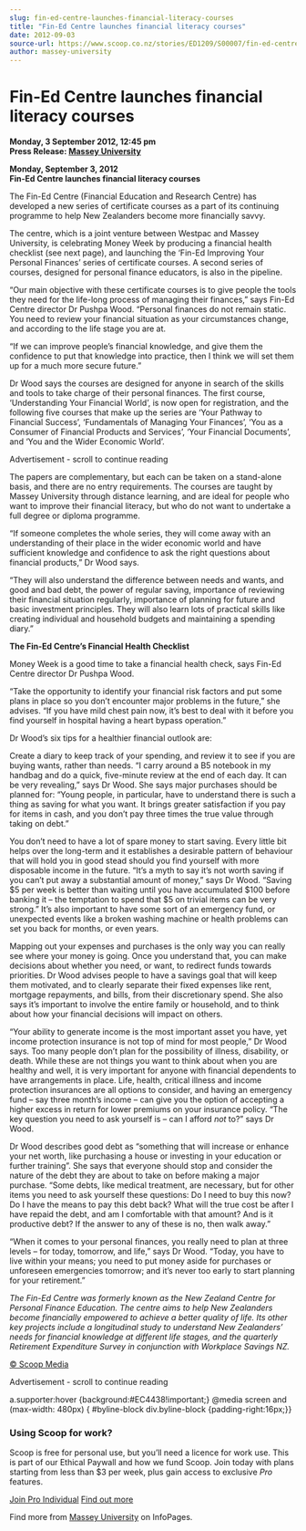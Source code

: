 ```yaml
---
slug: fin-ed-centre-launches-financial-literacy-courses
title: "Fin-Ed Centre launches financial literacy courses"
date: 2012-09-03
source-url: https://www.scoop.co.nz/stories/ED1209/S00007/fin-ed-centre-launches-financial-literacy-courses.htm
author: massey-university
---
```

Fin-Ed Centre launches financial literacy courses
=================================================

**Monday, 3 September 2012, 12:45 pm**  
**Press Release: [Massey University](https://info.scoop.co.nz/Massey_University)**

**Monday, September 3, 2012**  
**Fin-Ed Centre launches financial literacy courses**

The Fin-Ed Centre (Financial Education and Research Centre) has developed a new series of certificate courses as a part of its continuing programme to help New Zealanders become more financially savvy.

The centre, which is a joint venture between Westpac and Massey University, is celebrating Money Week by producing a financial health checklist (see next page), and launching the ‘Fin-Ed Improving Your Personal Finances’ series of certificate courses. A second series of courses, designed for personal finance educators, is also in the pipeline.

“Our main objective with these certificate courses is to give people the tools they need for the life-long process of managing their finances,” says Fin-Ed Centre director Dr Pushpa Wood. “Personal finances do not remain static. You need to review your financial situation as your circumstances change, and according to the life stage you are at.

“If we can improve people’s financial knowledge, and give them the confidence to put that knowledge into practice, then I think we will set them up for a much more secure future.”

Dr Wood says the courses are designed for anyone in search of the skills and tools to take charge of their personal finances. The first course, ‘Understanding Your Financial World’, is now open for registration, and the following five courses that make up the series are ‘Your Pathway to Financial Success’, ‘Fundamentals of Managing Your Finances’, ‘You as a Consumer of Financial Products and Services’, ‘Your Financial Documents’, and ‘You and the Wider Economic World’.

Advertisement - scroll to continue reading





The papers are complementary, but each can be taken on a stand-alone basis, and there are no entry requirements. The courses are taught by Massey University through distance learning, and are ideal for people who want to improve their financial literacy, but who do not want to undertake a full degree or diploma programme.

“If someone completes the whole series, they will come away with an understanding of their place in the wider economic world and have sufficient knowledge and confidence to ask the right questions about financial products,” Dr Wood says.

“They will also understand the difference between needs and wants, and good and bad debt, the power of regular saving, importance of reviewing their financial situation regularly, importance of planning for future and basic investment principles. They will also learn lots of practical skills like creating individual and household budgets and maintaining a spending diary.”

**The Fin-Ed Centre’s Financial Health Checklist**

Money Week is a good time to take a financial health check, says Fin-Ed Centre director Dr Pushpa Wood.

“Take the opportunity to identify your financial risk factors and put some plans in place so you don’t encounter major problems in the future,” she advises. “If you have mild chest pain now, it’s best to deal with it before you find yourself in hospital having a heart bypass operation.”

Dr Wood’s six tips for a healthier financial outlook are:

  
Create a diary to keep track of your spending, and review it to see if you are buying wants, rather than needs. “I carry around a B5 notebook in my handbag and do a quick, five-minute review at the end of each day. It can be very revealing,” says Dr Wood. She says major purchases should be planned for: “Young people, in particular, have to understand there is such a thing as saving for what you want. It brings greater satisfaction if you pay for items in cash, and you don’t pay three times the true value through taking on debt.”

  
You don’t need to have a lot of spare money to start saving. Every little bit helps over the long-term and it establishes a desirable pattern of behaviour that will hold you in good stead should you find yourself with more disposable income in the future. “It’s a myth to say it’s not worth saving if you can’t put away a substantial amount of money,” says Dr Wood. “Saving $5 per week is better than waiting until you have accumulated $100 before banking it – the temptation to spend that $5 on trivial items can be very strong.” It’s also important to have some sort of an emergency fund, or unexpected events like a broken washing machine or health problems can set you back for months, or even years.

Mapping out your expenses and purchases is the only way you can really see where your money is going. Once you understand that, you can make decisions about whether you need, or want, to redirect funds towards priorities. Dr Wood advises people to have a savings goal that will keep them motivated, and to clearly separate their fixed expenses like rent, mortgage repayments, and bills, from their discretionary spend. She also says it’s important to involve the entire family or household, and to think about how your financial decisions will impact on others.

“Your ability to generate income is the most important asset you have, yet income protection insurance is not top of mind for most people,” Dr Wood says. Too many people don’t plan for the possibility of illness, disability, or death. While these are not things you want to think about when you are healthy and well, it is very important for anyone with financial dependents to have arrangements in place. Life, health, critical illness and income protection insurances are all options to consider, and having an emergency fund – say three month’s income – can give you the option of accepting a higher excess in return for lower premiums on your insurance policy. “The key question you need to ask yourself is – can I afford _not_ to?” says Dr Wood.

  
Dr Wood describes good debt as “something that will increase or enhance your net worth, like purchasing a house or investing in your education or further training”. She says that everyone should stop and consider the nature of the debt they are about to take on before making a major purchase. “Some debts, like medical treatment, are necessary, but for other items you need to ask yourself these questions: Do I need to buy this now? Do I have the means to pay this debt back? What will the true cost be after I have repaid the debt, and am I comfortable with that amount? And is it productive debt? If the answer to any of these is no, then walk away.”

“When it comes to your personal finances, you really need to plan at three levels – for today, tomorrow, and life,” says Dr Wood. “Today, you have to live within your means; you need to put money aside for purchases or unforeseen emergencies tomorrow; and it’s never too early to start planning for your retirement.”

  
_The Fin-Ed Centre was formerly known as the New Zealand Centre for Personal Finance Education. The centre aims to help New Zealanders become financially empowered to achieve a better quality of life. Its other key projects include a longitudinal study to understand New Zealanders’ needs for financial knowledge at different life stages, and the quarterly Retirement Expenditure Survey in conjunction with Workplace Savings NZ._

[© Scoop Media](http://www.scoop.co.nz/about/terms.html)  

Advertisement - scroll to continue reading



a.supporter:hover {background:#EC4438!important;} @media screen and (max-width: 480px) { #byline-block div.byline-block {padding-right:16px;}}

### Using Scoop for work?

Scoop is free for personal use, but you’ll need a licence for work use. This is part of our Ethical Paywall and how we fund Scoop. Join today with plans starting from less than $3 per week, plus gain access to exclusive _Pro_ features.  
  
[Join Pro Individual](https://pro.scoop.co.nz/Individual/?from=ProIn24) [Find out more](https://pro.scoop.co.nz/using-scoop-for-work/?from=ProIn24)

Find more from [Massey University](https://info.scoop.co.nz/Massey_University) on InfoPages.